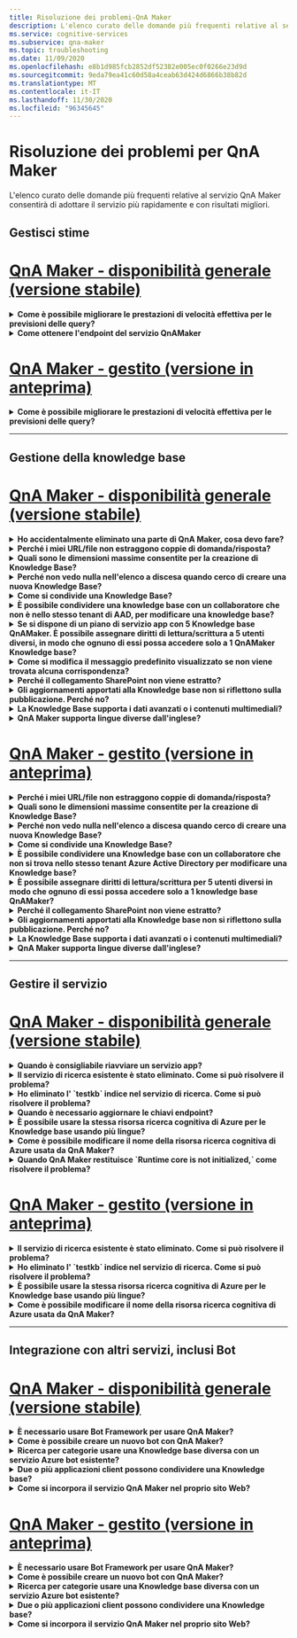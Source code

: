 ```yaml
---
title: Risoluzione dei problemi-QnA Maker
description: L'elenco curato delle domande più frequenti relative al servizio QnA Maker consentirà di adottare il servizio più rapidamente e con risultati migliori.
ms.service: cognitive-services
ms.subservice: qna-maker
ms.topic: troubleshooting
ms.date: 11/09/2020
ms.openlocfilehash: e8b1d985fcb2852df52382e005ec0f0266e23d9d
ms.sourcegitcommit: 9eda79ea41c60d58a4ceab63d424d6866b38b82d
ms.translationtype: MT
ms.contentlocale: it-IT
ms.lasthandoff: 11/30/2020
ms.locfileid: "96345645"
---
```

# <a name="troubleshooting-for-qna-maker"></a>Risoluzione dei problemi per QnA Maker

L'elenco curato delle domande più frequenti relative al servizio QnA Maker consentirà di adottare il servizio più rapidamente e con risultati migliori.

<a name="how-to-get-the-qnamaker-service-hostname"></a>

## <a name="manage-predictions"></a>Gestisci stime

# <a name="qna-maker-ga-stable-release"></a>[QnA Maker - disponibilità generale (versione stabile)](#tab/v1)

<details>
<summary><b>Come è possibile migliorare le prestazioni di velocità effettiva per le previsioni delle query?</b></summary>

**Risposta**: i problemi di prestazioni della velocità effettiva indicano che è necessario eseguire la scalabilità verticale sia per il servizio app che per il ricerca cognitiva. Prendere in considerazione l'aggiunta di una replica al ricerca cognitiva per migliorare le prestazioni.

Altre informazioni sui [piani tariffari](Concepts/azure-resources.md).
</details>

<details>
<summary><b>Come ottenere l'endpoint del servizio QnAMaker</b></summary>

**Risposta**: l'endpoint del servizio QnAMaker è utile a scopo di debug quando si contatta il supporto di QnAMaker o UserVoice. L'endpoint è un URL nel formato seguente: `https://your-resource-name.azurewebsites.net` .

1. Passare al servizio QnA Maker (gruppo di risorse) nel [portale di Azure](https://portal.azure.com)

    ![Gruppo di risorse Azure per QnA Maker nel portale di Azure](./media/qnamaker-how-to-troubleshoot/qnamaker-azure-resourcegroup.png)

1. Selezionare il servizio app associato alla risorsa QnA Maker. In genere, i nomi sono gli stessi.

     ![Selezionare il servizio app QnA Maker](./media/qnamaker-how-to-troubleshoot/qnamaker-azure-appservice.png)

1. L'URL dell'endpoint è disponibile nella sezione Panoramica

    ![Endpoint QnAMaker](./media/qnamaker-how-to-troubleshoot/qnamaker-azure-gethostname.png)

</details>

# <a name="qna-maker-managed-preview-release"></a>[QnA Maker - gestito (versione in anteprima)](#tab/v2)

<details>
<summary><b>Come è possibile migliorare le prestazioni di velocità effettiva per le previsioni delle query?</b></summary>

**Risposta**: i problemi di prestazioni della velocità effettiva indicano che è necessario aumentare il livello di ricerca cognitiva. Prendere in considerazione l'aggiunta di una replica al ricerca cognitiva per migliorare le prestazioni.

Altre informazioni sui [piani tariffari](Concepts/azure-resources.md).
</details>

---

## <a name="manage-the-knowledge-base"></a>Gestione della knowledge base

# <a name="qna-maker-ga-stable-release"></a>[QnA Maker - disponibilità generale (versione stabile)](#tab/v1)

<details>
<summary><b>Ho accidentalmente eliminato una parte di QnA Maker, cosa devo fare?</b></summary>

**Risposta**: non eliminare i servizi di Azure creati insieme alla risorsa QnA Maker come la ricerca o l'app Web. Per il corretto funzionamento di QnA Maker, è necessario eliminarne uno QnA Maker smette di funzionare correttamente.

Tutte le eliminazioni sono permanenti, incluse le coppie di domande e risposte, i file, gli URL, le domande e risposte personalizzate, le knowledge base e le risorse di Azure. Prima di eliminare qualsiasi parte della knowledge base, quindi, assicurarsi di esportare le knowledge base dalla pagina **Impostazioni**.

</details>

<details>
<summary><b>Perché i miei URL/file non estraggono coppie di domanda/risposta?</b></summary>

**Risposta**: è possibile che QnA Maker non possa estrarre automaticamente il contenuto di domande e risposte (QnA) da URL di domande frequenti valide. In questi casi è possibile incollare il contenuto di domande/risposte in un file TXT e verificare se lo strumento è in grado di inglobarlo. In alternativa è possibile aggiungere contenuti alla Knowledge Base in modo editoriale tramite il [portale QnA Maker](https://qnamaker.ai).

</details>

<details>
<summary><b>Quali sono le dimensioni massime consentite per la creazione di Knowledge Base?</b></summary>

**Risposta**: le dimensioni della Knowledge base variano a seconda dello SKU di ricerca di Azure scelto durante la creazione del servizio QnA Maker. Vedere [qui](./concepts/azure-resources.md) per altri dettagli.

</details>

<details>
<summary><b>Perché non vedo nulla nell'elenco a discesa quando cerco di creare una nuova Knowledge Base?</b></summary>

**Risposta**: non sono stati ancora creati servizi di QnA Maker in Azure. Per altre informazioni su come eseguire questa operazione, leggere [qui](./How-To/set-up-qnamaker-service-azure.md).

</details>

<details>
<summary><b>Come si condivide una Knowledge Base?</b></summary>

**Risposta**: la condivisione funziona a livello di servizio di QnA Maker, ovvero tutte le Knowledge base nel servizio verranno condivise. Vedere [qui](./index.yml) per informazioni su come collaborare a una Knowledge Base.

</details>

<details>
<summary><b>È possibile condividere una knowledge base con un collaboratore che non è nello stesso tenant di AAD, per modificare una knowledge base?</b></summary>

**Risposta**: la condivisione si basa sul controllo degli accessi in base al ruolo di Azure (RBAC di Azure). Se è possibile condividere _qualsiasi_ risorsa in Azure con un altro utente, è anche possibile condividere QnA Maker.

</details>

<details>
<summary><b>Se si dispone di un piano di servizio app con 5 Knowledge base QnAMaker. È possibile assegnare diritti di lettura/scrittura a 5 utenti diversi, in modo che ognuno di essi possa accedere solo a 1 QnAMaker Knowledge base?</b></summary>

**Risposta**: è possibile condividere un intero servizio QnAMaker, non le singole Knowledge base.

</details>

<details>
<summary><b>Come si modifica il messaggio predefinito visualizzato se non viene trovata alcuna corrispondenza?</b></summary>

**Risposta**: il messaggio predefinito fa parte delle impostazioni nel servizio app.
- Passare alla risorsa del servizio app nel portale di Azure

![Servizio app QnA Maker](./media/qnamaker-faq/qnamaker-resource-list-appservice.png)
- Fare clic sull'opzione **Impostazioni**

![Impostazioni del servizio app QnA Maker](./media/qnamaker-faq/qnamaker-appservice-settings.png)
- Modificare il valore dell'impostazione **DefaultAnswer**
- Riavviare il servizio app

![Riavvio del servizio app QnA Maker](./media/qnamaker-faq/qnamaker-appservice-restart.png)


</details>

<details>
<summary><b>Perché il collegamento SharePoint non viene estratto?</b></summary>

**Risposta**: per ulteriori informazioni, vedere [percorsi origine dati](./concepts/data-sources-and-content.md#data-source-locations) .

</details>

<details>
<summary><b>Gli aggiornamenti apportati alla Knowledge base non si riflettono sulla pubblicazione. Perché no?</b></summary>

**Risposta**: ogni operazione di modifica, in una tabella di aggiornamento, test o impostazione, deve essere salvata prima di poterla pubblicare. Assicurarsi di fare clic sul pulsante **Salva e Train** dopo ogni operazione di modifica.

</details>

<details>
<summary><b>La Knowledge Base supporta i dati avanzati o i contenuti multimediali?</b></summary>

**Risposta**:

#### <a name="multimedia-auto-extraction-for-files-and-urls"></a>Estrazione automatica multimediale per file e URL

* Funzionalità di conversione da HTML a Markdown limitata agli URL.
* File: non supportato

#### <a name="answer-text-in-markdown"></a>Testo della risposta in Markdown
Quando le coppie di QnA sono nella Knowledge base, è possibile modificare il testo Markdown di una risposta per includere i collegamenti ai supporti disponibili dagli URL pubblici.


</details>

<details>
<summary><b>QnA Maker supporta lingue diverse dall'inglese?</b></summary>

**Risposta**: vedere altri dettagli sulle [lingue supportate](./overview/language-support.md).

Se sono presenti contenuti in più lingue, assicurarsi di creare un servizio separato per ciascuna lingua.

</details>

# <a name="qna-maker-managed-preview-release"></a>[QnA Maker - gestito (versione in anteprima)](#tab/v2)

<details>
<summary><b>Perché i miei URL/file non estraggono coppie di domanda/risposta?</b></summary>

**Risposta**: è possibile che QnA Maker non possa estrarre automaticamente il contenuto di domande e risposte (QnA) da URL di domande frequenti valide. In questi casi è possibile incollare il contenuto di domande/risposte in un file TXT e verificare se lo strumento è in grado di inglobarlo. In alternativa è possibile aggiungere contenuti alla Knowledge Base in modo editoriale tramite il [portale QnA Maker](https://qnamaker.ai).

</details>

<details>
<summary><b>Quali sono le dimensioni massime consentite per la creazione di Knowledge Base?</b></summary>

**Risposta**: le dimensioni della Knowledge base variano a seconda dello SKU di ricerca di Azure scelto durante la creazione del servizio QnA Maker. Vedere [qui](./concepts/azure-resources.md) per altri dettagli.

</details>

<details>
<summary><b>Perché non vedo nulla nell'elenco a discesa quando cerco di creare una nuova Knowledge Base?</b></summary>

**Risposta**: non sono stati ancora creati servizi di QnA Maker in Azure. Per altre informazioni su come eseguire questa operazione, leggere [qui](./How-To/set-up-qnamaker-service-azure.md).

</details>

<details>
<summary><b>Come si condivide una Knowledge Base?</b></summary>

**Risposta**: la condivisione funziona a livello di servizio di QnA Maker, ovvero tutte le Knowledge base nel servizio verranno condivise. Vedere [qui](./index.yml) per informazioni su come collaborare a una Knowledge Base.

</details>

<details>
<summary><b>È possibile condividere una Knowledge base con un collaboratore che non si trova nello stesso tenant Azure Active Directory per modificare una Knowledge base?</b></summary>

**Risposta**: la condivisione si basa sul controllo degli accessi in base al ruolo di Azure (RBAC di Azure). Se è possibile condividere _qualsiasi_ risorsa in Azure con un altro utente, è anche possibile condividere QnA Maker.

</details>

<details>
<summary><b>È possibile assegnare diritti di lettura/scrittura per 5 utenti diversi in modo che ognuno di essi possa accedere solo a 1 knowledge base QnAMaker?</b></summary>

**Risposta**: è possibile condividere un intero servizio QnAMaker, non le singole Knowledge base.

</details>

<details>
<summary><b>Perché il collegamento SharePoint non viene estratto?</b></summary>

**Risposta**: per ulteriori informazioni, vedere [percorsi origine dati](./concepts/data-sources-and-content.md#data-source-locations) .

</details>

<details>
<summary><b>Gli aggiornamenti apportati alla Knowledge base non si riflettono sulla pubblicazione. Perché no?</b></summary>

**Risposta**: ogni operazione di modifica, in una tabella di aggiornamento, test o impostazione, deve essere salvata prima di poterla pubblicare. Assicurarsi di fare clic sul pulsante **Salva e Train** dopo ogni operazione di modifica.

</details>

<details>
<summary><b>La Knowledge Base supporta i dati avanzati o i contenuti multimediali?</b></summary>

**Risposta**:

#### <a name="multimedia-auto-extraction-for-files-and-urls"></a>Estrazione automatica multimediale per file e URL

* Funzionalità di conversione da HTML a Markdown limitata agli URL.
* File: non supportato

#### <a name="answer-text-in-markdown"></a>Testo della risposta in Markdown
Quando le coppie di QnA sono nella Knowledge base, è possibile modificare il testo Markdown di una risposta per includere i collegamenti ai supporti disponibili dagli URL pubblici.


</details>

<details>
<summary><b>QnA Maker supporta lingue diverse dall'inglese?</b></summary>

**Risposta**: vedere altri dettagli sulle [lingue supportate](./overview/language-support.md).

Se sono presenti contenuti in più lingue, assicurarsi di creare un servizio separato per ciascuna lingua.

</details>

---

## <a name="manage-service"></a>Gestire il servizio

# <a name="qna-maker-ga-stable-release"></a>[QnA Maker - disponibilità generale (versione stabile)](#tab/v1)

<details>
<summary><b>Quando è consigliabile riavviare un servizio app?</b></summary>

**Risposta**: aggiornare il servizio app quando l'icona di attenzione è accanto al valore della versione per la Knowledge base nella tabella **chiavi endpoint** nella pagina **impostazioni utente** [page](https://www.qnamaker.ai/UserSettings).

</details>

<details>
<summary><b>Il servizio di ricerca esistente è stato eliminato. Come si può risolvere il problema?</b></summary>

**Risposta**: se si elimina un indice ricerca cognitiva di Azure, l'operazione è finale e non è possibile recuperare l'indice.

</details>

<details>
<summary><b>Ho eliminato l' `testkb` indice nel servizio di ricerca. Come si può risolvere il problema?</b></summary>

**Risposta**: i dati precedenti non possono essere recuperati. Creare una nuova risorsa di QnA Maker e creare di nuovo la Knowledge base.

</details>

<details>
<summary><b>Quando è necessario aggiornare le chiavi endpoint?</b></summary>

**Risposta**: aggiornare le chiavi dell'endpoint se si ritiene che siano state compromesse.

</details>

<details>
<summary><b>È possibile usare la stessa risorsa ricerca cognitiva di Azure per le Knowledge base usando più lingue?</b></summary>

**Risposta**: per usare più lingue e più Knowledge base, l'utente deve creare una risorsa QnA Maker per ciascuna lingua. Verrà creato un servizio di ricerca di Azure separato per ogni lingua. La combinazione di knowledge base in lingue diverse in un singolo servizio di Ricerca di Azure comporterà una ridotta pertinenza dei risultati.

</details>

<details>
<summary><b>Come è possibile modificare il nome della risorsa ricerca cognitiva di Azure usata da QnA Maker?</b></summary>

**Risposta**: il nome della risorsa ricerca cognitiva di Azure è il nome della risorsa QnA Maker con alcune lettere casuali aggiunte alla fine. La distinzione tra più risorse di ricerca per QnA Maker risulta quindi più difficile. Creare un servizio di ricerca separato (denominarlo come si desidera) e connetterlo al servizio QnA. I passaggi sono simili ai passaggi necessari per [aggiornare una ricerca di Azure](How-To/set-up-qnamaker-service-azure.md#upgrade-the-azure-cognitive-search-service).

</details>

<details>
<summary><b>Quando QnA Maker restituisce `Runtime core is not initialized,` come risolvere il problema?</b></summary>

**Risposta**: lo spazio su disco per il servizio app potrebbe essere pieno. Passaggi per la correzione dello spazio su disco:

1. Nella [portale di Azure](https://portal.azure.com)selezionare il servizio App del QnA Maker, quindi arrestare il servizio.
1. Sempre nel servizio app, selezionare strumenti di **sviluppo**, **strumenti avanzati**, quindi **fare** clic su. Verrà visualizzata una nuova finestra del browser.
1. Selezionare **console di debug**, quindi **cmd** per aprire uno strumento da riga di comando.
1. Passare alla directory _site/wwwroot/data/QnAMaker/_ .
1. Rimuovere tutte le cartelle il cui nome inizia con `rd` .

    Non **eliminare** gli elementi seguenti:

    * File KbIdToRankerMappings.txt
    * EndpointSettings.jssu file
    * Cartella EndpointKeys

1. Avviare il servizio app.
1. Accedere alla Knowledge base per verificarne il funzionamento.

</details>

# <a name="qna-maker-managed-preview-release"></a>[QnA Maker - gestito (versione in anteprima)](#tab/v2)


<details>
<summary><b>Il servizio di ricerca esistente è stato eliminato. Come si può risolvere il problema?</b></summary>

**Risposta**: se si elimina un indice ricerca cognitiva di Azure, l'operazione è finale e non è possibile recuperare l'indice.

</details>

<details>
<summary><b>Ho eliminato l' `testkb` indice nel servizio di ricerca. Come si può risolvere il problema?</b></summary>

**Risposta**: i dati precedenti non possono essere recuperati. Creare una nuova risorsa di QnA Maker e creare di nuovo la Knowledge base.

</details>

<details>
<summary><b>È possibile usare la stessa risorsa ricerca cognitiva di Azure per le Knowledge base usando più lingue?</b></summary>

**Risposta**: per usare più lingue e più Knowledge base, l'utente deve creare una risorsa QnA Maker per ciascuna lingua. Verrà creato un servizio di ricerca di Azure separato per ogni lingua. La combinazione di knowledge base in lingue diverse in un singolo servizio di Ricerca di Azure comporterà una ridotta pertinenza dei risultati.

</details>

<details>
<summary><b>Come è possibile modificare il nome della risorsa ricerca cognitiva di Azure usata da QnA Maker?</b></summary>

**Risposta**: il nome della risorsa ricerca cognitiva di Azure è il nome della risorsa QnA Maker con alcune lettere casuali aggiunte alla fine. La distinzione tra più risorse di ricerca per QnA Maker risulta quindi più difficile. Creare un servizio di ricerca separato (denominarlo come si desidera) e connetterlo al servizio QnA. I passaggi sono simili ai passaggi necessari per [aggiornare una ricerca di Azure](How-To/set-up-qnamaker-service-azure.md#upgrade-the-azure-cognitive-search-service).

</details>

---

## <a name="integrate-with-other-services-including-bots"></a>Integrazione con altri servizi, inclusi Bot

# <a name="qna-maker-ga-stable-release"></a>[QnA Maker - disponibilità generale (versione stabile)](#tab/v1)

<details>
<summary><b>È necessario usare Bot Framework per usare QnA Maker?</b></summary>

**Risposta**: No, non è necessario usare [Bot Framework](https://github.com/Microsoft/botbuilder-dotnet) con QnA Maker. Tuttavia, QnA Maker è disponibile come uno dei diversi modelli nel [servizio Azure bot](/azure/bot-service/?preserve-view=true&view=azure-bot-service-4.0). Il servizio Bot consente di sviluppare rapidamente bot intelligenti con Microsoft Bot Framework e viene eseguito in un ambiente senza server.

</details>

<details>
<summary><b>Come è possibile creare un nuovo bot con QnA Maker?</b></summary>

**Risposta**: seguire le istruzioni riportate in [questa](./Quickstarts/create-publish-knowledge-base.md) documentazione per creare il bot con il servizio Azure bot.

</details>

<details>
<summary><b>Ricerca per categorie usare una Knowledge base diversa con un servizio Azure bot esistente?</b></summary>

**Risposta**: è necessario disporre delle informazioni seguenti sulla Knowledge Base:

* ID della Knowledge base.
* Nome del sottodominio personalizzato dell'endpoint pubblicato della Knowledge base, noto come `host` , disponibile nella pagina **Impostazioni** dopo la pubblicazione.
* Chiave endpoint pubblicata della Knowledge base, disponibile nella pagina **Impostazioni** dopo la pubblicazione.

Con queste informazioni, andare al servizio app del bot nella portale di Azure. In **Impostazioni-> configurazione > impostazioni applicazione** modificare tali valori.

La chiave dell'endpoint della Knowledge base è etichettata `QnAAuthkey` nel servizio ABS.

</details>

<details>
<summary><b>Due o più applicazioni client possono condividere una Knowledge base?</b></summary>

**Risposta**: Sì, la Knowledge base può essere sottoposta a query da un numero qualsiasi di client. Se la risposta dalla Knowledge base sembra essere lenta o timeout, provare ad aggiornare il livello di servizio per il servizio app associato alla Knowledge base.

</details>

<details>
<summary><b>Come si incorpora il servizio QnA Maker nel proprio sito Web?</b></summary>

**Risposta**: attenersi alla procedura seguente per incorporare il servizio QnA Maker come controllo web-chat nel sito Web:

1. Creare il bot di domande frequenti seguendo [queste istruzioni](./Quickstarts/create-publish-knowledge-base.md).
2. Abilitare la chat Web seguendo [questi](/azure/bot-service/bot-service-channel-connect-webchat) passaggi

</details>

# <a name="qna-maker-managed-preview-release"></a>[QnA Maker - gestito (versione in anteprima)](#tab/v2)


<details>
<summary><b>È necessario usare Bot Framework per usare QnA Maker?</b></summary>

**Risposta**: No, non è necessario usare [Bot Framework](https://github.com/Microsoft/botbuilder-dotnet) con QnA Maker. Tuttavia, QnA Maker è disponibile come uno dei diversi modelli nel [servizio Azure bot](/azure/bot-service/?preserve-view=true&view=azure-bot-service-4.0). Il servizio Bot consente di sviluppare rapidamente bot intelligenti con Microsoft Bot Framework e viene eseguito in un ambiente senza server.

</details>

<details>
<summary><b>Come è possibile creare un nuovo bot con QnA Maker?</b></summary>

**Risposta**: seguire le istruzioni riportate in [questa](./Quickstarts/create-publish-knowledge-base.md) documentazione per creare il bot con il servizio Azure bot.

</details>

<details>
<summary><b>Ricerca per categorie usare una Knowledge base diversa con un servizio Azure bot esistente?</b></summary>

**Risposta**: è necessario disporre delle informazioni seguenti sulla Knowledge Base:

* ID della Knowledge base.
* Nome del sottodominio personalizzato dell'endpoint pubblicato della Knowledge base, noto come `host` , disponibile nella pagina **Impostazioni** dopo la pubblicazione.
* Chiave endpoint pubblicata della Knowledge base, disponibile nella pagina **Impostazioni** dopo la pubblicazione.

Con queste informazioni, andare al servizio app del bot nella portale di Azure. In **Impostazioni-> configurazione > impostazioni applicazione** modificare tali valori.

La chiave dell'endpoint della Knowledge base è etichettata `QnAAuthkey` nel servizio ABS.

</details>

<details>
<summary><b>Due o più applicazioni client possono condividere una Knowledge base?</b></summary>

**Risposta**: Sì, la Knowledge base può essere sottoposta a query da un numero qualsiasi di client. Se la risposta dalla Knowledge base sembra essere lenta o timeout, provare ad aggiornare il livello di servizio per il servizio app associato alla Knowledge base.

</details>

<details>
<summary><b>Come si incorpora il servizio QnA Maker nel proprio sito Web?</b></summary>

**Risposta**: attenersi alla procedura seguente per incorporare il servizio QnA Maker come controllo web-chat nel sito Web:

1. Creare il bot di domande frequenti seguendo [queste istruzioni](./Quickstarts/create-publish-knowledge-base.md).
2. Abilitare la chat Web seguendo [questi](/azure/bot-service/bot-service-channel-connect-webchat) passaggi

---

## <a name="data-storage"></a>Archiviazione dei dati

# <a name="qna-maker-ga-stable-release"></a>[QnA Maker - disponibilità generale (versione stabile)](#tab/v1)

<details>
<summary><b>Quali dati vengono archiviati e dove vengono archiviati?</b></summary>

**Risposta**:

Quando si crea un servizio QnA Maker, si seleziona un'area di Azure. Le knowledge base e i file di log vengono archiviati in questa area.

</details>

# <a name="qna-maker-managed-preview-release"></a>[QnA Maker - gestito (versione in anteprima)](#tab/v2)

<details>
<summary><b>Quali dati vengono archiviati e dove vengono archiviati?</b></summary>

**Risposta**:

Quando si crea un servizio QnA Maker, si seleziona un'area di Azure. Le knowledge base e i file di log vengono archiviati in questa area.

</details>

---